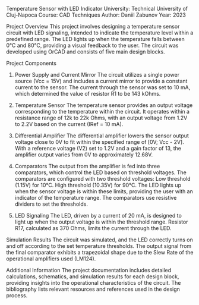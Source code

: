 Temperature Sensor with LED Indicator
University: Technical University of Cluj-Napoca
Course: CAD Techniques
Author: Daniil Zabunov
Year: 2023

Project Overview
This project involves designing a temperature sensor circuit with LED signaling, intended to indicate the temperature level within a predefined range. The LED lights up when the temperature falls between 0°C and 80°C, providing a visual feedback to the user. The circuit was developed using OrCAD and consists of five main design blocks.

Project Components
1. Power Supply and Current Mirror
The circuit utilizes a single power source (Vcc = 15V) and includes a current mirror to provide a constant current to the sensor. The current through the sensor was set to 10 mA, which determined the value of resistor R1 to be 143 kOhms.

2. Temperature Sensor
The temperature sensor provides an output voltage corresponding to the temperature within the circuit. It operates within a resistance range of 12k to 22k Ohms, with an output voltage from 1.2V to 2.2V based on the current (IRef = 10 mA).

3. Differential Amplifier
The differential amplifier lowers the sensor output voltage close to 0V to fit within the specified range of [0V; Vcc - 2V]. With a reference voltage (V2) set to 1.2V and a gain factor of 13, the amplifier output varies from 0V to approximately 12.68V.

4. Comparators
The output from the amplifier is fed into three comparators, which control the LED based on threshold voltages. The comparators are configured with two threshold voltages:
Low threshold (1.15V) for 10°C.
High threshold (10.35V) for 90°C.
The LED lights up when the sensor voltage is within these limits, providing the user with an indicator of the temperature range. The comparators use resistive dividers to set the thresholds.

5. LED Signaling
The LED, driven by a current of 20 mA, is designed to light up when the output voltage is within the threshold range. Resistor R17, calculated as 370 Ohms, limits the current through the LED.

Simulation Results
The circuit was simulated, and the LED correctly turns on and off according to the set temperature thresholds. The output signal from the final comparator exhibits a trapezoidal shape due to the Slew Rate of the operational amplifiers used (LM124).

Additional Information
The project documentation includes detailed calculations, schematics, and simulation results for each design block, providing insights into the operational characteristics of the circuit. The bibliography lists relevant resources and references used in the design process.
